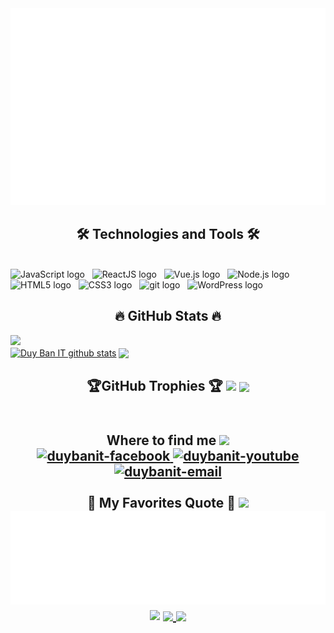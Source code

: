 <!-- Duy Bản IT -->
<a href="#" target="_blank">
  <img src="svg/duybanit.svg" width="1200" alt="Duy Bản IT" />
</a>

<h2 align="center">🛠 Technologies and Tools 🛠</h2>
<br>
<!-- https://simpleicons.org/ -->
<span><img src="https://img.shields.io/badge/JavaScript-282C34?logo=javascript&logoColor=F7DF1E" alt="JavaScript logo" title="JavaScript" height="25" /></span>
&nbsp;
<span><img src="https://img.shields.io/badge/ReactJS-282C34?logo=react&logoColor=61DAFB" alt="ReactJS logo" title="ReactJS" height="25" /></span>
&nbsp;
<span><img src="https://img.shields.io/badge/Vue.js-282C34?logo=vue.js&logoColor=4FC08D" alt="Vue.js logo" title="Vue.js" height="25" /></span>
&nbsp;
<span><img src="https://img.shields.io/badge/Node.js-282C34?logo=node.js&logoColor=00F200" alt="Node.js logo" title="Node.js" height="25" /></span>
&nbsp;
<span><img src="https://img.shields.io/badge/HTML5-282C34?logo=html5&logoColor=E34F26" alt="HTML5 logo" title="HTML5" height="25" /></span>
&nbsp;
<span><img src="https://img.shields.io/badge/CSS3-282C34?logo=css3&logoColor=1572B6" alt="CSS3 logo" title="CSS3" height="25" /></span>
&nbsp;
<span><img src="https://img.shields.io/badge/git-282C34?logo=git&logoColor=F05032" alt="git logo" title="git" height="25" /></span>
&nbsp;
<span><img src="https://img.shields.io/badge/WordPress-282C34?logo=wordPress&logoColor=21759B" alt="WordPress logo" title="WordPress" height="25" /></span>
&nbsp;

<br>
<h2 align="center">🔥 GitHub Stats 🔥</h2>
  <img src="https://user-images.githubusercontent.com/73097560/115834477-dbab4500-a447-11eb-908a-139a6edaec5c.gif">
<!-- https://github.com/anuraghazra/github-readme-stats -->
<br>
  <a href="#"><img align="center" src="https://github-readme-stats.vercel.app/api?username=nguyenduyban&show_icons=true&include_all_commits=true&theme=shadow_red&hide_border=true" alt="Duy Ban IT github stats" /></a> <a href="#"><img align="center" src="https://github-readme-stats.vercel.app/api/top-langs/?username=nguyenduyban&layout=compact&theme=shadow_red&hide_border=true" /></a> 
  <br>
<h2 align="center"> 🏆GitHub Trophies 🏆
 <img src="https://user-images.githubusercontent.com/73097560/115834477-dbab4500-a447-11eb-908a-139a6edaec5c.gif">
<a href="https://github.com/nguyenduyban/nguyenduyban">
  <img align="center" src="https://github-profile-trophy.vercel.app/?username=nguyenduyban" />
</a>
</div>
<br>
<br>
<h2 align="center"> Where to find me 
  <img src="https://user-images.githubusercontent.com/73097560/115834477-dbab4500-a447-11eb-908a-139a6edaec5c.gif">
<br>
<!-- https://icons8.com -->
<div align="center">
  <a href="https://www.facebook.com/Duy.Ban.Suu.Nhiiiiiiiiii" target="blank">
    <img src="https://img.icons8.com/bubbles/100/000000/facebook-new.png" alt="duybanit-facebook" />
  </a>
  <a href="https://www.youtube.com/channel/UCB2M0NEl_uSRs7zIHK-cTlA" target="blank">
    <img src="https://img.icons8.com/bubbles/100/000000/youtube-squared.png" alt="duybanit-youtube" />
  </a>
  <a href="mailto:nguyenduyban02@gmail.com" target="top">
    <img src="https://img.icons8.com/bubbles/100/000000/apple-mail.png" alt="duybanit-email" />
  </a>
</div>
<br>
📑 My Favorites Quote 📑
  <img src="https://user-images.githubusercontent.com/73097560/115834477-dbab4500-a447-11eb-908a-139a6edaec5c.gif">
  <br>
<a href="#" target="_blank">
  <img src="svg/duybanit-quotes.svg" width="846" height="150" alt="Duy Bản IT" />
</a>
<img src="https://user-images.githubusercontent.com/73097560/115834477-dbab4500-a447-11eb-908a-139a6edaec5c.gif">
<a href="https://github.com/nguyenduyban/nguyenduyban">
  <img align="center" src="https://github-readme-stats.vercel.app/api/pin/?username=nguyenduyban&repo=nguyenduyban&theme=shadow_red" />
</a><a href="https://github.com/nguyenduyban/kithuatlaptrinh">
  <img align="center" src="https://github-readme-stats.vercel.app/api/pin/?username=nguyenduyban&repo=kithuatlaptrinh&theme=shadow_red" />
</a>

